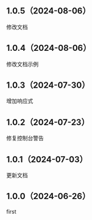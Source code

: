 ## 1.0.5（2024-08-06）
修改文档
## 1.0.4（2024-08-06）
修改文档示例
## 1.0.3（2024-07-30）
增加响应式
## 1.0.2（2024-07-23）
修复控制台警告
## 1.0.1（2024-07-03）
更新文档
## 1.0.0（2024-06-26）
first
